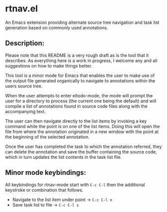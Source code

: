 # rtnav.el

An Emacs extension providing alternate source tree navigation and task list generation
based on commonly used annotations.

## Description:

Please note that this README is a very rough draft as is the tool that it
describes. As everything here is a work in progress, I welcome any and all
suggestions on how to make things better.


This tool is a minor mode for Emacs that enables the user to make use of the
output file generated organically to navigate to annotations within the users
source tree.


When the user attempts to enter eltodo-mode, the mode will prompt the user for a
directory to process (the current one being the default) and will compile a list
of annotations found in source code files along with the accompanying text.


The user can then navigate directly to the list items by invoking a key command
while the point is on one of the list items. Doing this will open the file from
where the annotation originated in a new window with the point at the beginning
of the selected annotation.


Once the user has completed the task to which the annotation referred, they
can delete the annotation and save the buffer containing the source code, which
in turn updates the list contents in the task list file.

## Minor mode keybindings:

All keybindings for rtnav-mode start with `C-c C-l` then the additional keystroke
or combination that follows.

- Navigate to the list item under point -> `C-c C-l n`
- Save task list to file                -> `C-c C-l s`
